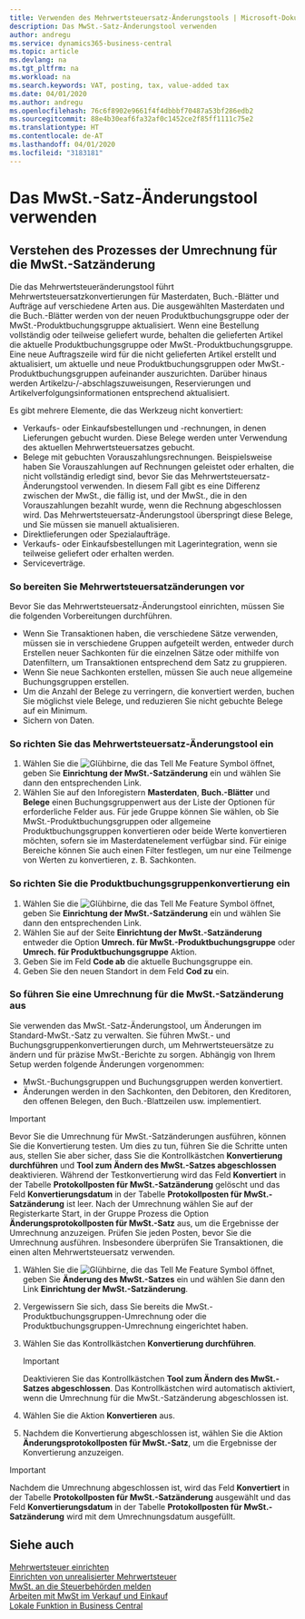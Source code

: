 ```yaml
---
title: Verwenden des Mehrwertsteuersatz-Änderungstools | Microsoft-Dokumentation
description: Das MwSt.-Satz-Änderungstool verwenden
author: andregu
ms.service: dynamics365-business-central
ms.topic: article
ms.devlang: na
ms.tgt_pltfrm: na
ms.workload: na
ms.search.keywords: VAT, posting, tax, value-added tax
ms.date: 04/01/2020
ms.author: andregu
ms.openlocfilehash: 76c6f8902e9661f4f4dbbbf70487a53bf286edb2
ms.sourcegitcommit: 88e4b30eaf6fa32af0c1452ce2f85ff1111c75e2
ms.translationtype: HT
ms.contentlocale: de-AT
ms.lasthandoff: 04/01/2020
ms.locfileid: "3183181"
---
```

# <a name="use-the-vat-rate-change-tool"></a>Das MwSt.-Satz-Änderungstool verwenden

## <a name="understanding-the-vat-rate-conversion-process"></a>Verstehen des Prozesses der Umrechnung für die MwSt.-Satzänderung  
Die das Mehrwertsteueränderungstool führt Mehrwertsteuersatzkonvertierungen für Masterdaten, Buch.-Blätter und Aufträge auf verschiedene Arten aus. Die ausgewählten Masterdaten und die Buch.-Blätter werden von der neuen Produktbuchungsgruppe oder der MwSt.-Produktbuchungsgruppe aktualisiert. Wenn eine Bestellung vollständig oder teilweise geliefert wurde, behalten die gelieferten Artikel die aktuelle Produktbuchungsgruppe oder MwSt.-Produktbuchungsgruppe. Eine neue Auftragszeile wird für die nicht gelieferten Artikel erstellt und aktualisiert, um aktuelle und neue Produktbuchungsgruppen oder MwSt.-Produktbuchungsgruppen aufeinander auszurichten. Darüber hinaus werden Artikelzu-/-abschlagszuweisungen, Reservierungen und Artikelverfolgungsinformationen entsprechend aktualisiert.  

Es gibt mehrere Elemente, die das Werkzeug nicht konvertiert:

* Verkaufs- oder Einkaufsbestellungen und -rechnungen, in denen Lieferungen gebucht wurden. Diese Belege werden unter Verwendung des aktuellen Mehrwertsteuersatzes gebucht.  
* Belege mit gebuchten Vorauszahlungsrechnungen. Beispielsweise haben Sie Vorauszahlungen auf Rechnungen geleistet oder erhalten, die nicht vollständig erledigt sind, bevor Sie das Mehrwertsteuersatz-Änderungstool verwenden. In diesem Fall gibt es eine Differenz zwischen der MwSt., die fällig ist, und der MwSt., die in den Vorauszahlungen bezahlt wurde, wenn die Rechnung abgeschlossen wird. Das Mehrwertsteuersatz-Änderungstool überspringt diese Belege, und Sie müssen sie manuell aktualisieren.  
* Direktlieferungen oder Spezialaufträge.  
* Verkaufs- oder Einkaufsbestellungen mit Lagerintegration, wenn sie teilweise geliefert oder erhalten werden.  
* Serviceverträge.  

### <a name="to-prepare-vat-rate-change-conversions"></a>So bereiten Sie Mehrwertsteuersatzänderungen vor  
Bevor Sie das Mehrwertsteuersatz-Änderungstool einrichten, müssen Sie die folgenden Vorbereitungen durchführen.

* Wenn Sie Transaktionen haben, die verschiedene Sätze verwenden, müssen sie in verschiedene Gruppen aufgeteilt werden, entweder durch Erstellen neuer Sachkonten für die einzelnen Sätze oder mithilfe von Datenfiltern, um Transaktionen entsprechend dem Satz zu gruppieren.  
* Wenn Sie neue Sachkonten erstellen, müssen Sie auch neue allgemeine Buchungsgruppen erstellen.  
* Um die Anzahl der Belege zu verringern, die konvertiert werden, buchen Sie möglichst viele Belege, und reduzieren Sie nicht gebuchte Belege auf ein Minimum.  
* Sichern von Daten.

### <a name="to-set-up-the-vat-rate-change-tool"></a>So richten Sie das Mehrwertsteuersatz-Änderungstool ein  
1. Wählen Sie die ![Glühbirne, die das Tell Me Feature](media/ui-search/search_small.png "Tell Me-Funktion") Symbol öffnet, geben Sie **Einrichtung der MwSt.-Satzänderung** ein und wählen Sie dann den entsprechenden Link.  
2. Wählen Sie auf den Inforegistern **Masterdaten**, **Buch.-Blätter** und **Belege** einen Buchungsgruppenwert aus der Liste der Optionen für erforderliche Felder aus. Für jede Gruppe können Sie wählen, ob Sie MwSt.-Produktbuchungsgruppen oder allgemeine Produktbuchungsgruppen konvertieren oder beide Werte konvertieren möchten, sofern sie im Masterdatenelement verfügbar sind. Für einige Bereiche können Sie auch einen Filter festlegen, um nur eine Teilmenge von Werten zu konvertieren, z. B. Sachkonten. 

### <a name="to-set-up-product-posting-group-conversion"></a>So richten Sie die Produktbuchungsgruppenkonvertierung ein  
1. Wählen Sie die ![Glühbirne, die das Tell Me Feature](media/ui-search/search_small.png "Tell Me-Funktion") Symbol öffnet, geben Sie **Einrichtung der MwSt.-Satzänderung** ein und wählen Sie dann den entsprechenden Link.  
2. Wählen Sie auf der Seite **Einrichtung der MwSt.-Satzänderung** entweder die Option **Umrech. für MwSt.-Produktbuchungsgruppe** oder **Umrech. für Produktbuchungsgruppe** Aktion.  
3. Geben Sie im Feld **Code ab** die aktuelle Buchungsgruppe ein.  
4. Geben Sie den neuen Standort in dem Feld **Cod zu** ein.  

### <a name="to-perform-vat-rate-change-conversion"></a>So führen Sie eine Umrechnung für die MwSt.-Satzänderung aus  
Sie verwenden das MwSt.-Satz-Änderungstool, um Änderungen im Standard-MwSt.-Satz zu verwalten. Sie führen MwSt.- und Buchungsgruppenkonvertierungen durch, um Mehrwertsteuersätze zu ändern und für präzise MwSt.-Berichte zu sorgen. Abhängig von Ihrem Setup werden folgende Änderungen vorgenommen:  

* MwSt.-Buchungsgruppen und Buchungsgruppen werden konvertiert.  
* Änderungen werden in den Sachkonten, den Debitoren, den Kreditoren, den offenen Belegen, den Buch.-Blattzeilen usw. implementiert.  

> [!IMPORTANT]  
>  Bevor Sie die Umrechnung für MwSt.-Satzänderungen ausführen, können Sie die Konvertierung testen. Um dies zu tun, führen Sie die Schritte unten aus, stellen Sie aber sicher, dass Sie die Kontrollkästchen **Konvertierung durchführen** und **Tool zum Ändern des MwSt.-Satzes abgeschlossen** deaktivieren. Während der Testkonvertierung wird das Feld **Konvertiert** in der Tabelle **Protokollposten für MwSt.-Satzänderung** gelöscht und das Feld **Konvertierungsdatum** in der Tabelle **Protokollposten für MwSt.-Satzänderung** ist leer. Nach der Umrechnung wählen Sie auf der Registerkarte Start, in der Gruppe Prozess die Option **Änderungsprotokollposten für MwSt.-Satz** aus, um die Ergebnisse der Umrechnung anzuzeigen. Prüfen Sie jeden Posten, bevor Sie die Umrechnung ausführen. Insbesondere überprüfen Sie Transaktionen, die einen alten Mehrwertsteuersatz verwenden.     

1. Wählen Sie die ![Glühbirne, die das Tell Me Feature](media/ui-search/search_small.png "Tell Me-Funktion") Symbol öffnet, geben Sie **Änderung des MwSt.-Satzes** ein und wählen Sie dann den Link **Einrichtung der MwSt.-Satzänderung**.  
2. Vergewissern Sie sich, dass Sie bereits die MwSt.-Produktbuchungsgruppen-Umrechnung oder die Produktbuchungsgruppen-Umrechnung eingerichtet haben.  
3. Wählen Sie das Kontrollkästchen **Konvertierung durchführen**.  

    > [!IMPORTANT]  
    >  Deaktivieren Sie das Kontrollkästchen **Tool zum Ändern des MwSt.-Satzes abgeschlossen**. Das Kontrollkästchen wird automatisch aktiviert, wenn die Umrechnung für die MwSt.-Satzänderung abgeschlossen ist.  

4. Wählen Sie die Aktion **Konvertieren** aus.  
5. Nachdem die Konvertierung abgeschlossen ist, wählen Sie die Aktion **Änderungsprotokollposten für MwSt.-Satz**, um die Ergebnisse der Konvertierung anzuzeigen.  

> [!IMPORTANT]  
>  Nachdem die Umrechnung abgeschlossen ist, wird das Feld **Konvertiert** in der Tabelle **Protokollposten für MwSt.-Satzänderung** ausgewählt und das Feld **Konvertierungsdatum** in der Tabelle **Protokollposten für MwSt.-Satzänderung** wird mit dem Umrechnungsdatum ausgefüllt.  
## <a name="see-also"></a>Siehe auch  
[Mehrwertsteuer einrichten](finance-setup-vat.md)  
[Einrichten von unrealisierter Mehrwertsteuer](finance-setup-unrealized-vat.md)      
[MwSt. an die Steuerbehörden melden](finance-how-report-vat.md)  
[Arbeiten mit MwSt im Verkauf und Einkauf](finance-work-with-vat.md)  
[Lokale Funktion in Business Central](about-localization.md)

